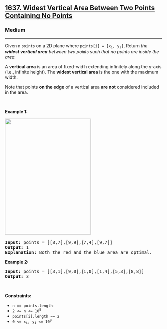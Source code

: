 <h2><a href="https://leetcode.com/problems/widest-vertical-area-between-two-points-containing-no-points/">1637. Widest Vertical Area Between Two Points Containing No Points</a></h2><h3>Medium</h3><hr><div><p>Given <code>n</code> <code>points</code> on a 2D plane where <code>points[i] = [x<sub>i</sub>, y<sub>i</sub>]</code>, Return<em>&nbsp;the <strong>widest vertical area</strong> between two points such that no points are inside the area.</em></p>

<p>A <strong>vertical area</strong> is an area of fixed-width extending infinitely along the y-axis (i.e., infinite height). The <strong>widest vertical area</strong> is the one with the maximum width.</p>

<p>Note that points <strong>on the edge</strong> of a vertical area <strong>are not</strong> considered included in the area.</p>

<p ijrojyfkr="" lna2yq8at="">&nbsp;</p>
<p><strong class="example">Example 1:</strong></p>
<img alt="" src="https://assets.leetcode.com/uploads/2020/09/19/points3.png" style="width: 276px; height: 371px;">​
<pre><strong>Input:</strong> points = [[8,7],[9,9],[7,4],[9,7]]
<strong>Output:</strong> 1
<strong>Explanation:</strong> Both the red and the blue area are optimal.
</pre>

<p><strong class="example">Example 2:</strong></p>

<pre><strong>Input:</strong> points = [[3,1],[9,0],[1,0],[1,4],[5,3],[8,8]]
<strong>Output:</strong> 3
</pre>

<p ijrojyfkr="" lna2yq8at="">&nbsp;</p>
<p><strong>Constraints:</strong></p>

<ul>
	<li><code>n == points.length</code></li>
	<li><code>2 &lt;= n &lt;= 10<sup>5</sup></code></li>
	<li><code>points[i].length == 2</code></li>
	<li><code>0 &lt;= x<sub>i</sub>, y<sub>i</sub>&nbsp;&lt;= 10<sup>9</sup></code></li>
</ul>
</div>